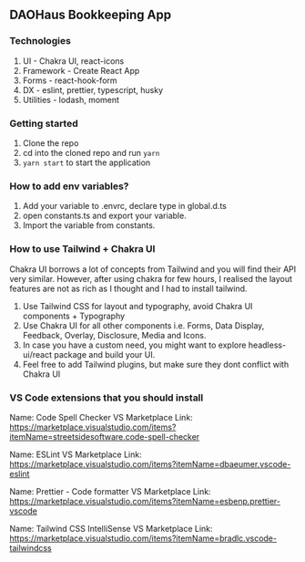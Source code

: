 ## DAOHaus Bookkeeping App

### Technologies

1. UI - Chakra UI, react-icons
2. Framework - Create React App
3. Forms - react-hook-form
4. DX - eslint, prettier, typescript, husky
5. Utilities - lodash, moment

### Getting started

1. Clone the repo
2. cd into the cloned repo and run `yarn`
3. `yarn start` to start the application

### How to add env variables?



1. Add your variable to .envrc, declare type in global.d.ts
2. open constants.ts and export your variable.
3. Import the variable from constants.

### How to use Tailwind + Chakra UI

Chakra UI borrows a lot of concepts from Tailwind and you will find their API very similar. However, after using chakra for few hours, I realised the layout features are not as rich as I thought and I had to install tailwind.

1. Use Tailwind CSS for layout and typography, avoid Chakra UI components + Typography
2. Use Chakra UI for all other components i.e. Forms, Data Display, Feedback, Overlay, Disclosure, Media and Icons.
3. In case you have a custom need, you might want to explore headless-ui/react package and build your UI.
4. Feel free to add Tailwind plugins, but make sure they dont conflict with Chakra UI

### VS Code extensions that you should install

Name: Code Spell Checker
VS Marketplace Link: https://marketplace.visualstudio.com/items?itemName=streetsidesoftware.code-spell-checker

Name: ESLint
VS Marketplace Link: https://marketplace.visualstudio.com/items?itemName=dbaeumer.vscode-eslint

Name: Prettier - Code formatter
VS Marketplace Link: https://marketplace.visualstudio.com/items?itemName=esbenp.prettier-vscode

Name: Tailwind CSS IntelliSense
VS Marketplace Link: https://marketplace.visualstudio.com/items?itemName=bradlc.vscode-tailwindcss

